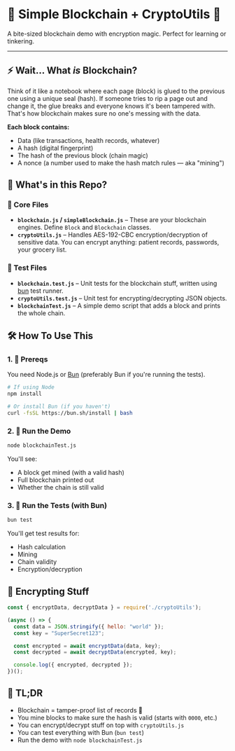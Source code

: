 # 🧱 Simple Blockchain + CryptoUtils 🔐  
A bite-sized blockchain demo with encryption magic. Perfect for learning or tinkering.

---

## ⚡️ Wait... What *is* Blockchain?

Think of it like a notebook where each page (block) is glued to the previous one using a unique seal (hash). If someone tries to rip a page out and change it, the glue breaks and everyone knows it's been tampered with. That's how blockchain makes sure no one's messing with the data.

**Each block contains:**

- Data (like transactions, health records, whatever)
- A hash (digital fingerprint)
- The hash of the previous block (chain magic)
- A nonce (a number used to make the hash match rules — aka "mining")

## 🧠 What's in this Repo?

### 🧩 Core Files
- **`blockchain.js` / `simpleBlockchain.js`** – These are your blockchain engines. Define `Block` and `Blockchain` classes.
- **`cryptoUtils.js`** – Handles AES-192-CBC encryption/decryption of sensitive data. You can encrypt anything: patient records, passwords, your grocery list.

### 🧪 Test Files
- **`blockchain.test.js`** – Unit tests for the blockchain stuff, written using [bun](https://bun.sh/) test runner.
- **`cryptoUtils.test.js`** – Unit test for encrypting/decrypting JSON objects.
- **`blockchainTest.js`** – A simple demo script that adds a block and prints the whole chain.

## 🛠 How To Use This

### 1. 🔧 Prereqs
You need Node.js or [Bun](https://bun.sh/) (preferably Bun if you're running the tests).

```bash
# If using Node
npm install

# Or install Bun (if you haven't)
curl -fsSL https://bun.sh/install | bash
```

### 2. 🚀 Run the Demo

```bash
node blockchainTest.js
```

You'll see:

- A block get mined (with a valid hash)
- Full blockchain printed out
- Whether the chain is still valid

### 3. 🧪 Run the Tests (with Bun)

```bash
bun test
```

You'll get test results for:

- Hash calculation
- Mining
- Chain validity
- Encryption/decryption

## 🔐 Encrypting Stuff

```js
const { encryptData, decryptData } = require('./cryptoUtils');

(async () => {
  const data = JSON.stringify({ hello: "world" });
  const key = "SuperSecret123";

  const encrypted = await encryptData(data, key);
  const decrypted = await decryptData(encrypted, key);

  console.log({ encrypted, decrypted });
})();
```

## 🧠 TL;DR

- Blockchain = tamper-proof list of records 🔗
- You mine blocks to make sure the hash is valid (starts with `0000`, etc.)
- You can encrypt/decrypt stuff on top with `cryptoUtils.js`
- You can test everything with Bun (`bun test`)
- Run the demo with `node blockchainTest.js`
